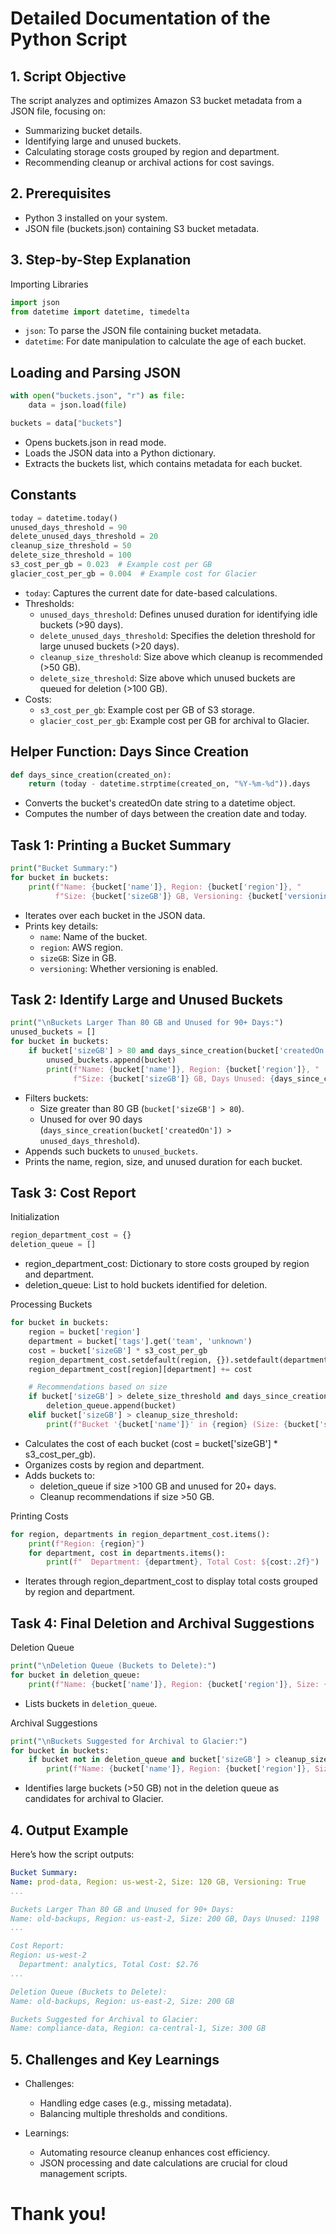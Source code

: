 # Detailed Documentation of the Python Script
## 1. Script Objective
The script analyzes and optimizes Amazon S3 bucket metadata from a JSON file, focusing on:
- Summarizing bucket details.
- Identifying large and unused buckets.
- Calculating storage costs grouped by region and department.
- Recommending cleanup or archival actions for cost savings.

## 2. Prerequisites
- Python 3 installed on your system.
- JSON file (buckets.json) containing S3 bucket metadata.

## 3. Step-by-Step Explanation
Importing Libraries
```python
import json
from datetime import datetime, timedelta
```
- `json`: To parse the JSON file containing bucket metadata.
- `datetime`: For date manipulation to calculate the age of each bucket.

## Loading and Parsing JSON
```python
with open("buckets.json", "r") as file:
    data = json.load(file)

buckets = data["buckets"]
```
- Opens buckets.json in read mode.
- Loads the JSON data into a Python dictionary.
- Extracts the buckets list, which contains metadata for each bucket.

## Constants
```python
today = datetime.today()
unused_days_threshold = 90
delete_unused_days_threshold = 20
cleanup_size_threshold = 50
delete_size_threshold = 100
s3_cost_per_gb = 0.023  # Example cost per GB
glacier_cost_per_gb = 0.004  # Example cost for Glacier
```
- `today`: Captures the current date for date-based calculations.
- Thresholds:
  - `unused_days_threshold`: Defines unused duration for identifying idle buckets (>90 days).
  - `delete_unused_days_threshold`: Specifies the deletion threshold for large unused buckets (>20 days).
  - `cleanup_size_threshold`: Size above which cleanup is recommended (>50 GB).
  - `delete_size_threshold`: Size above which unused buckets are queued for deletion (>100 GB).
- Costs:
  - `s3_cost_per_gb`: Example cost per GB of S3 storage.
  - `glacier_cost_per_gb`: Example cost per GB for archival to Glacier.

## Helper Function: Days Since Creation
```python
def days_since_creation(created_on):
    return (today - datetime.strptime(created_on, "%Y-%m-%d")).days
```
- Converts the bucket's createdOn date string to a datetime object.
- Computes the number of days between the creation date and today.

## Task 1: Printing a Bucket Summary
```python
print("Bucket Summary:")
for bucket in buckets:
    print(f"Name: {bucket['name']}, Region: {bucket['region']}, "
          f"Size: {bucket['sizeGB']} GB, Versioning: {bucket['versioning']}")
```
- Iterates over each bucket in the JSON data.
- Prints key details:
  - `name`: Name of the bucket.
  - `region`: AWS region.
  - `sizeGB`: Size in GB.
  - `versioning`: Whether versioning is enabled.

## Task 2: Identify Large and Unused Buckets
```python
print("\nBuckets Larger Than 80 GB and Unused for 90+ Days:")
unused_buckets = []
for bucket in buckets:
    if bucket['sizeGB'] > 80 and days_since_creation(bucket['createdOn']) > unused_days_threshold:
        unused_buckets.append(bucket)
        print(f"Name: {bucket['name']}, Region: {bucket['region']}, "
              f"Size: {bucket['sizeGB']} GB, Days Unused: {days_since_creation(bucket['createdOn'])}")
```
- Filters buckets:
  - Size greater than 80 GB (`bucket['sizeGB'] > 80`).
  - Unused for over 90 days (`days_since_creation(bucket['createdOn']) > unused_days_threshold`).
- Appends such buckets to `unused_buckets`.
- Prints the name, region, size, and unused duration for each bucket.

## Task 3: Cost Report
Initialization
```python
region_department_cost = {}
deletion_queue = []
```
- region_department_cost: Dictionary to store costs grouped by region and department.
- deletion_queue: List to hold buckets identified for deletion.

Processing Buckets
```python
for bucket in buckets:
    region = bucket['region']
    department = bucket['tags'].get('team', 'unknown')
    cost = bucket['sizeGB'] * s3_cost_per_gb
    region_department_cost.setdefault(region, {}).setdefault(department, 0)
    region_department_cost[region][department] += cost

    # Recommendations based on size
    if bucket['sizeGB'] > delete_size_threshold and days_since_creation(bucket['createdOn']) > delete_unused_days_threshold:
        deletion_queue.append(bucket)
    elif bucket['sizeGB'] > cleanup_size_threshold:
        print(f"Bucket '{bucket['name']}' in {region} (Size: {bucket['sizeGB']} GB) - Recommend Cleanup.")
```
- Calculates the cost of each bucket (cost = bucket['sizeGB'] * s3_cost_per_gb).
- Organizes costs by region and department.
- Adds buckets to:
  - deletion_queue if size >100 GB and unused for 20+ days.
  - Cleanup recommendations if size >50 GB.

Printing Costs
```python
for region, departments in region_department_cost.items():
    print(f"Region: {region}")
    for department, cost in departments.items():
        print(f"  Department: {department}, Total Cost: ${cost:.2f}")
```
- Iterates through region_department_cost to display total costs grouped by region and department.

## Task 4: Final Deletion and Archival Suggestions
Deletion Queue
```python
print("\nDeletion Queue (Buckets to Delete):")
for bucket in deletion_queue:
    print(f"Name: {bucket['name']}, Region: {bucket['region']}, Size: {bucket['sizeGB']} GB")
```
- Lists buckets in `deletion_queue`.

Archival Suggestions
```python
print("\nBuckets Suggested for Archival to Glacier:")
for bucket in buckets:
    if bucket not in deletion_queue and bucket['sizeGB'] > cleanup_size_threshold:
        print(f"Name: {bucket['name']}, Region: {bucket['region']}, Size: {bucket['sizeGB']} GB")
```
- Identifies large buckets (>50 GB) not in the deletion queue as candidates for archival to Glacier.

## 4. Output Example
Here’s how the script outputs:
```yaml
Bucket Summary:
Name: prod-data, Region: us-west-2, Size: 120 GB, Versioning: True
...

Buckets Larger Than 80 GB and Unused for 90+ Days:
Name: old-backups, Region: us-east-2, Size: 200 GB, Days Unused: 1198
...

Cost Report:
Region: us-west-2
  Department: analytics, Total Cost: $2.76
...

Deletion Queue (Buckets to Delete):
Name: old-backups, Region: us-east-2, Size: 200 GB

Buckets Suggested for Archival to Glacier:
Name: compliance-data, Region: ca-central-1, Size: 300 GB
```

## 5. Challenges and Key Learnings
- Challenges:
  - Handling edge cases (e.g., missing metadata).
  - Balancing multiple thresholds and conditions.

- Learnings:
  - Automating resource cleanup enhances cost efficiency.
  - JSON processing and date calculations are crucial for cloud management scripts.

# Thank you!
